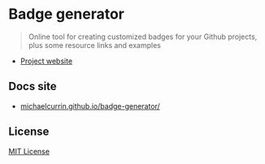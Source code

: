 # Badge generator
> Online tool for creating customized badges for your Github projects, plus some resource links and examples

- [Project website](https://michaelcurrin.github.io/badge-generator/)

## Docs site

- [michaelcurrin.github.io/badge-generator/](https://michaelcurrin.github.io/badge-generator/)


## License

[MIT License](/LICENSE)
